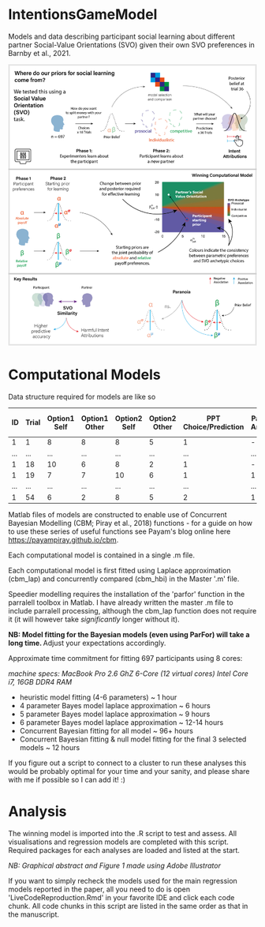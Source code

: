 # IntentionsGameModel
Models and data describing participant social learning about different partner Social-Value Orientations (SVO) given their own SVO preferences in Barnby et al., 2021.

![Abstract](GraphicalAbstract.png)

# Computational Models

Data structure required for models are like so

ID | Trial | Option1 Self | Option1 Other | Option2 Self | Option2 Other | PPT Choice/Prediction | Partner Answer | PPT Choice Categorical | Correct
------------ | ------------- | ------------- | ------------- | ------------- | ------------- | ------------- | ------------- | ------------- | -------------
1 | 1 | 8 | 8 | 8 | 5 | 1 | - | 1 | -
... | ... | ... | ... | ... | ... | ... | ... | ... | ...
1 | 18 | 10 | 6 | 8 | 2 | 1 | - | 2 | -
1 | 19 | 7 | 7 | 10 | 6 | 1 | 1 | 1 | 1
... | ... | ... | ... | ... | ... | ... | ... | ... | ...
1 | 54 | 6 | 2 | 8 | 5 | 2 | 1 | 2 | 0



Matlab files of models are constructed to enable use of Concurrent Bayesian Modelling (CBM; Piray et al., 2018) functions - for a guide on how to use these series of useful functions see Payam's blog online here https://payampiray.github.io/cbm.

Each computational model is contained in a single .m file.

Each computational model is first fitted using Laplace approximation (cbm_lap) and concurrently compared (cbm_hbi) in the Master '.m' file.

Speedier modelling requires the installation of the 'parfor' function in the parralell toolbox in Matlab. I have already written the master .m file to include parralell processing, although the cbm_lap function does not require it (it will however take _significantly_ longer without it).

<b> NB: Model fitting for the Bayesian models (even using ParFor) will take a long time. </b> Adjust your expectations accordingly. 

Approximate time commitment for fitting 697 participants using 8 cores:

<i> machine specs:  MacBook Pro 2.6 GhZ 6-Core (12 virtual cores) Intel Core i7, 16GB DDR4 RAM </i>

 - heuristic model fitting (4-6 parameters) ~ 1 hour
 - 4 parameter Bayes model laplace approximation ~ 6 hours
 - 5 parameter Bayes model laplace approximation ~ 9 hours
 - 6 parameter Bayes model laplace approximation ~ 12-14 hours
 - Concurrent Bayesian fitting for all model ~ 96+ hours
 - Concurrent Bayesian fitting & null model fitting for the final 3 selected models ~ 12 hours

If you figure out a script to connect to a cluster to run these analyses this would be probably optimal for your time and your sanity, and please share with me if possible so I can add it! :)

# Analysis

The winning model is imported into the .R script to test and assess.
All visualisations and regression models are completed with this script.
Required packages for each analyses are loaded and listed at the start.

<i>NB: Graphical abstract and Figure 1 made using Adobe Illustrator </i>

If you want to simply recheck the models used for the main regression models reported in the paper, all you need to do is open 'LiveCodeReproduction.Rmd' in your favorite IDE and click each code chunk. All code chunks in this script are listed in the same order as that in the manuscript.
